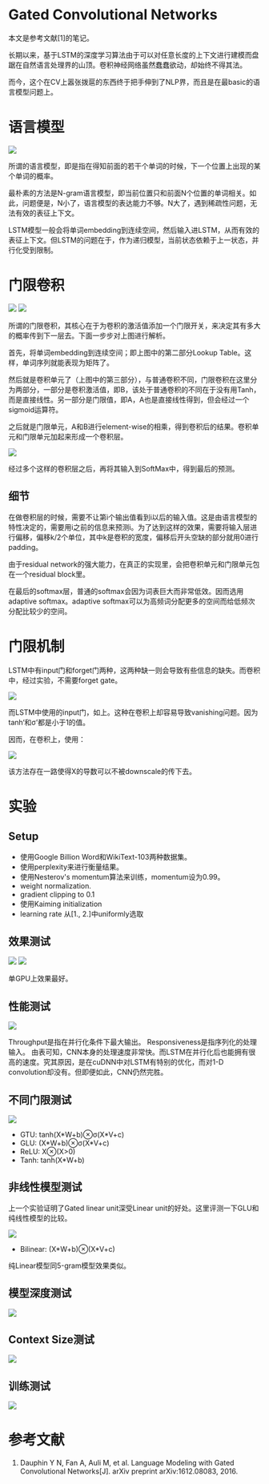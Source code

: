# Gated Convolutional Networks

本文是参考文献[1]的笔记。

长期以来，基于LSTM的深度学习算法由于可以对任意长度的上下文进行建模而盘踞在自然语言处理界的山顶。卷积神经网络虽然蠢蠢欲动，却始终不得其法。

而今，这个在CV上嚣张拨扈的东西终于把手伸到了NLP界，而且是在最basic的语言模型问题上。

# 语言模型

![](./1.png)

所谓的语言模型，即是指在得知前面的若干个单词的时候，下一个位置上出现的某个单词的概率。

最朴素的方法是N-gram语言模型，即当前位置只和前面N个位置的单词相关。如此，问题便是，N小了，语言模型的表达能力不够。N大了，遇到稀疏性问题，无法有效的表征上下文。

LSTM模型一般会将单词embedding到连续空间，然后输入进LSTM，从而有效的表征上下文。但LSTM的问题在于，作为递归模型，当前状态依赖于上一状态，并行化受到限制。

# 门限卷积

![](./2.png)
![](./3.png)

所谓的门限卷积，其核心在于为卷积的激活值添加一个门限开关，来决定其有多大的概率传到下一层去。下面一步步对上图进行解析。

首先，将单词embedding到连续空间；即上图中的第二部分Lookup Table。这样，单词序列就能表现为矩阵了。

然后就是卷积单元了（上图中的第三部分），与普通卷积不同，门限卷积在这里分为两部分，一部分是卷积激活值，即B，该处于普通卷积的不同在于没有用Tanh，而是直接线性。另一部分是门限值，即A，A也是直接线性得到，但会经过一个sigmoid运算符。

之后就是门限单元，A和B进行element-wise的相乘，得到卷积后的结果。卷积单元和门限单元加起来形成一个卷积层。

![](./4.png)

经过多个这样的卷积层之后，再将其输入到SoftMax中，得到最后的预测。

## 细节

在做卷积层的时候，需要不让第i个输出值看到i以后的输入值。这是由语言模型的特性决定的，需要用i之前的信息来预测i。为了达到这样的效果，需要将输入层进行偏移，偏移k/2个单位，其中k是卷积的宽度，偏移后开头空缺的部分就用0进行padding。

由于residual network的强大能力，在真正的实现里，会把卷积单元和门限单元包在一个residual block里。

在最后的softmax层，普通的softmax会因为词表巨大而非常低效。因而选用adaptive softmax。adaptive softmax可以为高频词分配更多的空间而给低频次分配比较少的空间。

# 门限机制

LSTM中有input门和forget门两种，这两种缺一则会导致有些信息的缺失。而卷积中，经过实验，不需要forget gate。

![](./5.png)

而LSTM中使用的input门，如上。这种在卷积上却容易导致vanishing问题。因为tanh‘和σ’都是小于1的值。

因而，在卷积上，使用：

![](./6.png)

该方法存在一路使得X的导数可以不被downscale的传下去。

# 实验

## Setup

- 使用Google Billion Word和WikiText-103两种数据集。
- 使用perplexity来进行衡量结果。	
- 使用Nesterov's momentum算法来训练，momentum设为0.99。
- weight normalization.
- gradient clipping to 0.1
- 使用Kaiming initialization
- learning rate 从[1., 2.]中uniformly选取

## 效果测试

![](./8.png)
![](./9.png)

单GPU上效果最好。

## 性能测试

![](./10.png)

Throughput是指在并行化条件下最大输出。
Responsiveness是指序列化的处理输入。
由表可知，CNN本身的处理速度非常快。而LSTM在并行化后也能拥有很高的速度。究其原因，是在cuDNN中对LSTM有特别的优化，而对1-D convolution却没有。但即便如此，CNN仍然完胜。

## 不同门限测试

![](./11.png)

- GTU: tanh(X\*W+b)⊗σ(X\*V+c)
- GLU: (X\*W+b)⊗σ(X\*V+c)
- ReLU: X⊗(X>0)
- Tanh: tanh(X\*W+b)

## 非线性模型测试

上一个实验证明了Gated linear unit深受Linear unit的好处。这里评测一下GLU和纯线性模型的比较。

![](./12.png)

- Bilinear: (X\*W+b)⊗(X\*V+c)

纯Linear模型同5-gram模型效果类似。

## 模型深度测试

![](./13.png)

## Context Size测试

![](./14.png)

## 训练测试

![](./15.png)

# 参考文献

1. Dauphin Y N, Fan A, Auli M, et al. Language Modeling with Gated Convolutional Networks[J]. arXiv preprint arXiv:1612.08083, 2016.




